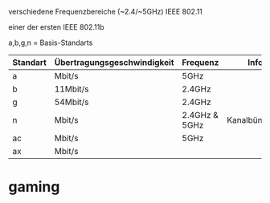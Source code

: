 verschiedene Frequenzbereiche (~2.4/~5GHz) 
IEEE 802.11

einer der ersten IEEE 802.11b

a,b,g,n = Basis-Standarts

| Standart | Übertragungsgeschwindigkeit | Frequenz      | Infos          |
| -------- | --------------------------- | ------------- | -------------- |
| a        | Mbit/s                      | 5GHz          |                |
| b        | 11Mbit/s                    | 2.4GHz        |                |
| g        | 54Mbit/s                    | 2.4GHz        |                |
| n        | Mbit/s                      | 2.4GHz & 5GHz | Kanalbündelung |
| ac       | Mbit/s                      | 5GHz          |                |
| ax       | Mbit/s                      |               |                |


# gaming

